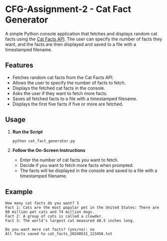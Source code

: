 # CFG-Assignment-2 -  Cat Fact Generator

A simple Python console application that fetches and displays random cat facts using the [Cat Facts API](https://cat-fact.herokuapp.com/facts/random). The user can specify the number of facts they want, and the facts are then displayed and saved to a file with a timestamped filename.

## Features

- Fetches random cat facts from the Cat Facts API.
- Allows the user to specify the number of facts to fetch.
- Displays the fetched cat facts in the console.
- Asks the user if they want to fetch more facts.
- Saves all fetched facts to a file with a timestamped filename.
- Displays the first five facts if five or more are fetched.

## Usage

1. **Run the Script**

    ```sh
    python cat_fact_generator.py
    ```

2. **Follow the On-Screen Instructions**

    - Enter the number of cat facts you want to fetch.
    - Decide if you want to fetch more facts when prompted.
    - The facts will be displayed in the console and saved to a file with a timestamped filename.

## Example

```plaintext
How many cat facts do you want? 3
Fact 1: Cats are the most popular pet in the United States: There are 88 million pet cats and 74 million dogs.
Fact 2: A group of cats is called a clowder.
Fact 3: The world's largest cat measured 48.5 inches long.

Do you want more cat facts? (yes/no): no
All facts saved to cat_facts_20240531_123456.txt

